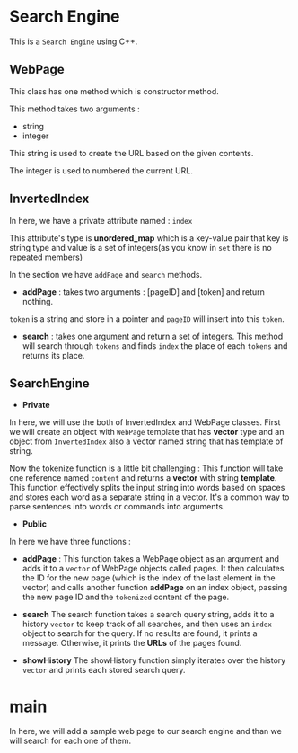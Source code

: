 # Search Engine

This is a `Search Engine` using C++.

## WebPage

This class has one method which is constructor method.

This method takes two arguments : 
- string
- integer

This string is used to create the URL based on the given contents.

The integer is used to numbered the current URL.

## InvertedIndex

In here, we have a private attribute named : `index`

This attribute's type is **unordered_map** which is a 
key-value pair that key is string type and value is 
a set of integers(as you know in `set` there is no repeated members)

In the <Public> section we have `addPage` and `search` methods. 

- **addPage** : takes two arguments : [pageID] and [token] and return nothing.

`token` is a string and store in a pointer and `pageID` will insert into this `token`.

- **search** : takes one argument and return a set of integers. This method will search through `tokens` and finds `index` the place of each `tokens` and returns its place.

## SearchEngine

- **Private**

In here, we will use the both of <a link=InvertedIndex>InvertedIndex</a> and <a link=WebPage>WebPage</a> classes.
First we will create an object with `WebPage` template that has **vector** type and an object from `InvertedIndex` also a vector named string that has template of string.

Now the tokenize function is a little bit challenging :
This function will take one reference named `content` and returns a **vector** with string **template**. This function effectively splits the input string into words based on spaces and stores each word as a separate string in a vector. It's a common way to parse sentences into words or commands into arguments.

- **Public**

In here we have three functions : 

- **addPage** : 
This function takes a WebPage object as an argument and adds it to a `vector` of WebPage objects called pages. It then calculates the ID for the new page (which is the index of the last element in the vector) and calls another function **addPage** on an index object, passing the new page ID and the `tokenized` content of the page.

- **search**
The search function takes a search query string, adds it to a history `vector` to keep track of all searches, and then uses an `index` object to search for the query. If no results are found, it prints a message. Otherwise, it prints the **URLs** of the pages found.

- **showHistory**
The showHistory function simply iterates over the history `vector` and prints each stored search query.

# main

In here, we will add a sample web page to our search engine and than we will search for each one of them.
